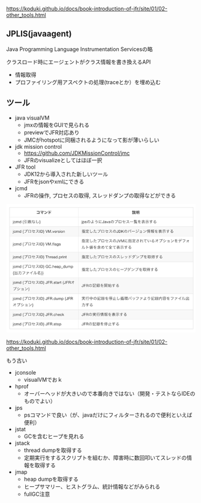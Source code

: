 https://koduki.github.io/docs/book-introduction-of-jfr/site/01/02-other_tools.html

## JPLIS(javaagent)

Java Programming Language Instrumentation Servicesの略

クラスロード時にエージェントがクラス情報を書き換えるAPI
- 情報取得
- プロファイリング用アスペクトの処理(traceとか）を埋め込む

## ツール

- java visualVM
  - jmxの情報をGUIで見られる
  - previewでJFR対応あり
  - JMCがhotspotに同梱されるようになって影が薄いらしい
- jdk mission control
  - https://github.com/JDKMissionControl/jmc
  - JFRのvisualizeとしてはほぼ一択
- JFR tool
  - JDK12から導入された新しいツール
  - JFRをjsonやxmlにできる
- jcmd
  - JFRの操作, プロセスの取得, スレッドダンプの取得などができる

![img.png](img.png)

https://koduki.github.io/docs/book-introduction-of-jfr/site/01/02-other_tools.html

もう古い
- jconsole
  - visualVMでおｋ
- hprof
  - オーバーヘッドが大きいので本番向きではない（開発・テストならIDEのものでよい）
- jps
  - psコマンドで良い（が、javaだけにフィルターされるので便利といえば便利）
- jstat
  - GCを含むヒープを見れる
- jstack
  - thread dumpを取得する
  - 定期実行をするスクリプトを組むか、障害時に数回叩いてスレッドの情報を取得する
- jmap
  - heap dumpを取得する
  - ヒープサマリー、ヒストグラム、統計情報などがみられる
  - fullGC注意
